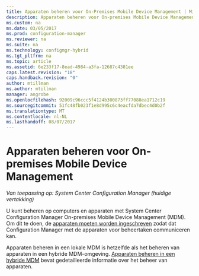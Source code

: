 ```yaml
---
title: Apparaten beheren voor On-Premises Mobile Device Management | Microsoft Docs
description: Apparaten beheren voor On-premises Mobile Device Management met Configuration Manager.
ms.custom: na
ms.date: 03/05/2017
ms.prod: configuration-manager
ms.reviewer: na
ms.suite: na
ms.technology: configmgr-hybrid
ms.tgt_pltfrm: na
ms.topic: article
ms.assetid: 6e233f17-8ead-4984-a3fa-12687c4381ee
caps.latest.revision: "18"
caps.handback.revision: "0"
author: mtillman
ms.author: mtillman
manager: angrobe
ms.openlocfilehash: 92009c96ccc5f4124b300873ff77088ea1712c19
ms.sourcegitcommit: 51fc48fb023f1e8d995c6c4eacfda7dbec4d0b2f
ms.translationtype: MT
ms.contentlocale: nl-NL
ms.lasthandoff: 08/07/2017
---
```

# <a name="manage-devices-for-on-premises-mobile-device-management"></a>Apparaten beheren voor On-premises Mobile Device Management

*Van toepassing op: System Center Configuration Manager (huidige vertakking)*

U kunt beheren op computers en apparaten met System Center Configuration Manager On-premises Mobile Device Management (MDM). Om dit te doen, de [apparaten moeten worden ingeschreven](enroll-devices-on-premises-mdm.md) zodat dat Configuration Manager met de apparaten voor beheertaken communiceren kan.

Apparaten beheren in een lokale MDM is hetzelfde als het beheren van apparaten in een hybride MDM-omgeving. [Apparaten beheren in een hybride MDM](wipe-lock-reset-devices.md) bevat gedetailleerde informatie over het beheer van apparaten.
